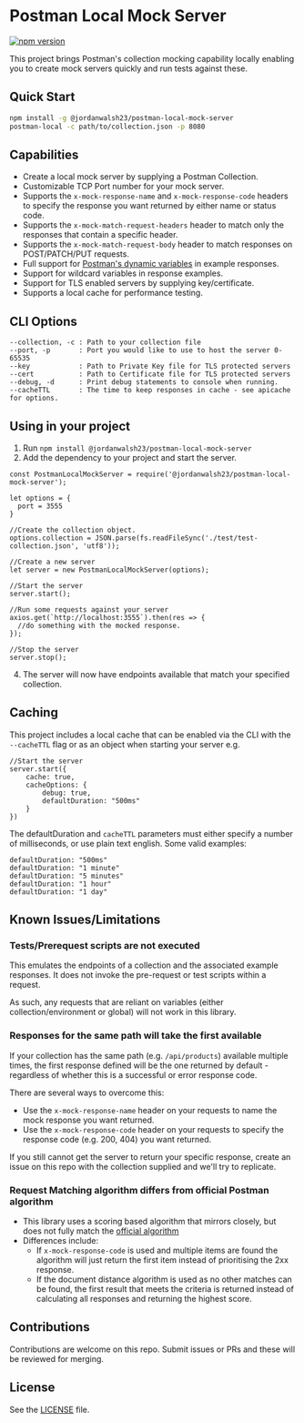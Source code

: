 # Postman Local Mock Server

[![npm version](https://badge.fury.io/js/@jordanwalsh23%2Fpostman-local-mock-server.svg)](https://badge.fury.io/js/@jordanwalsh23%2Fpostman-local-mock-server)

This project brings Postman's collection mocking capability locally enabling you to create mock servers quickly and run tests against these.

## Quick Start

```bash
npm install -g @jordanwalsh23/postman-local-mock-server
postman-local -c path/to/collection.json -p 8080
```

## Capabilities

- Create a local mock server by supplying a Postman Collection.
- Customizable TCP Port number for your mock server.
- Supports the `x-mock-response-name` and `x-mock-response-code` headers to specify the response you want returned by either name or status code.
- Supports the `x-mock-match-request-headers` header to match only the responses that contain a specific header.
- Supports the `x-mock-match-request-body` header to match responses on POST/PATCH/PUT requests.
- Full support for [Postman's dynamic variables](https://learning.postman.com/docs/writing-scripts/script-references/variables-list/) in example responses.
- Support for wildcard variables in response examples.
- Support for TLS enabled servers by supplying key/certificate.
- Supports a local cache for performance testing.

## CLI Options

```
--collection, -c : Path to your collection file
--port, -p       : Port you would like to use to host the server 0-65535
--key            : Path to Private Key file for TLS protected servers
--cert           : Path to Certificate file for TLS protected servers
--debug, -d      : Print debug statements to console when running.
--cacheTTL       : The time to keep responses in cache - see apicache for options.
```

## Using in your project
1. Run `npm install @jordanwalsh23/postman-local-mock-server`
2. Add the dependency to your project and start the server.

```
const PostmanLocalMockServer = require('@jordanwalsh23/postman-local-mock-server');

let options = {
  port = 3555
}

//Create the collection object.
options.collection = JSON.parse(fs.readFileSync('./test/test-collection.json', 'utf8'));

//Create a new server
let server = new PostmanLocalMockServer(options);

//Start the server
server.start();

//Run some requests against your server
axios.get(`http://localhost:3555`).then(res => {
  //do something with the mocked response.
});

//Stop the server
server.stop();
```

4. The server will now have endpoints available that match your specified collection.

## Caching

This project includes a local cache that can be enabled via the CLI with the `--cacheTTL` flag or as an object when starting your server e.g.

```
//Start the server
server.start({
    cache: true,
    cacheOptions: {
        debug: true,
        defaultDuration: "500ms"
    }
})
```

The defaultDuration and `cacheTTL` parameters must either specify a number of milliseconds, or use plain text english. Some valid examples:

```
defaultDuration: "500ms" 
defaultDuration: "1 minute" 
defaultDuration: "5 minutes" 
defaultDuration: "1 hour" 
defaultDuration: "1 day" 
```

## Known Issues/Limitations

### Tests/Prerequest scripts are not executed

This emulates the endpoints of a collection and the associated example responses. It does not invoke the pre-request or test scripts within a request.

As such, any requests that are reliant on variables (either collection/environment or global) will not work in this library.

### Responses for the same path will take the first available

If your collection has the same path (e.g. `/api/products`) available multiple times, the first response defined will be the one returned by default - regardless of whether this is a successful or error response code.

There are several ways to overcome this:

- Use the `x-mock-response-name` header on your requests to name the mock response you want returned.
- Use the `x-mock-response-code` header on your requests to specify the response code (e.g. 200, 404) you want returned.

If you still cannot get the server to return your specific response, create an issue on this repo with the collection supplied and we'll try to replicate.

### Request Matching algorithm differs from official Postman algorithm

- This library uses a scoring based algorithm that mirrors closely, but does not fully match the [official algorithm](https://learning.postman.com/docs/designing-and-developing-your-api/mocking-data/matching-algorithm/)
- Differences include:
  * If `x-mock-response-code` is used and multiple items are found the algorithm will just return the first item instead of prioritising the 2xx response.
  * If the document distance algorithm is used as no other matches can be found, the first result that meets the criteria is returned instead of calculating all responses and returning the highest score.

## Contributions

Contributions are welcome on this repo. Submit issues or PRs and these will be reviewed for merging.

## License

See the [LICENSE](LICENSE) file.
